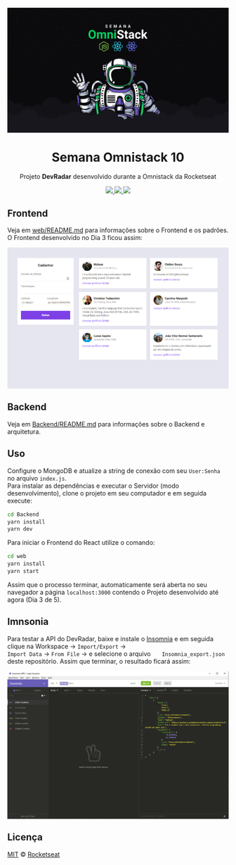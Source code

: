 <img src="./static/omnistack.png" align="center"></img>
<h1 align="center">Semana Omnistack 10</h1>
<p align="center">Projeto <strong>DevRadar</strong> desenvolvido durante a Omnistack da Rocketseat</p>

<p align="center">
  <a aria-label="Versão do Node" href="https://github.com/nodejs/node/blob/master/doc/changelogs/CHANGELOG_V12.md#12.14.1">
    <img src="https://img.shields.io/badge/node.js@lts-12.14.1-informational?logo=Node.JS"></img>
  </a>
  <a aria-label="Versão do React" href="https://github.com/facebook/react/blob/master/CHANGELOG.md#16120-november-14-2019">
    <img src="https://img.shields.io/badge/react-16.12.0-informational?logo=react"></img>
  </a>
  <a aria-label="Dia 3 de 5" href="https://rocketseat.com.br/week-10/aulas#3">
    <img src="https://img.shields.io/badge/Dia-3-green"></img>
  </a>
</p>

## Frontend
Veja em [web/README.md](./web) para informações sobre o Frontend e os padrões. O Frontend desenvolvido no Dia 3 ficou assim:

<img align="center" src="./static/frontend.png"></img>

## Backend
Veja em [Backend/README.md](./Backend) para informações sobre o Backend e arquitetura.

## Uso
Configure o MongoDB e atualize a string de conexão com seu `User:Senha` no arquivo `index.js`.  
Para instalar as dependências e executar o Servidor (modo desenvolvimento), clone o projeto em seu computador e em seguida execute:
```bash
cd Backend
yarn install
yarn dev
```
Para iniciar o Frontend do React utilize o comando:
```bash
cd web
yarn install
yarn start
```
Assim que o processo terminar, automaticamente será aberta no seu navegador a página `localhost:3000` contendo o Projeto desenvolvido até agora (Dia 3 de 5).

## Imnsonia 
Para testar a API do DevRadar, baixe e instale o [Insomnia](https://insomnia.rest/download/) e em seguida clique na Workspace → `Import/Export` →  
`Import Data` → `From File` → e selecione o arquivo ` 	Insomnia_export.json` deste repositório. Assim que terminar, o resultado ficará assim:  

<img align="center" src="./static/insomnia.png"></img>

## Licença

[MIT](./LICENSE) &copy; [Rocketseat](https://rocketseat.com.br/)
